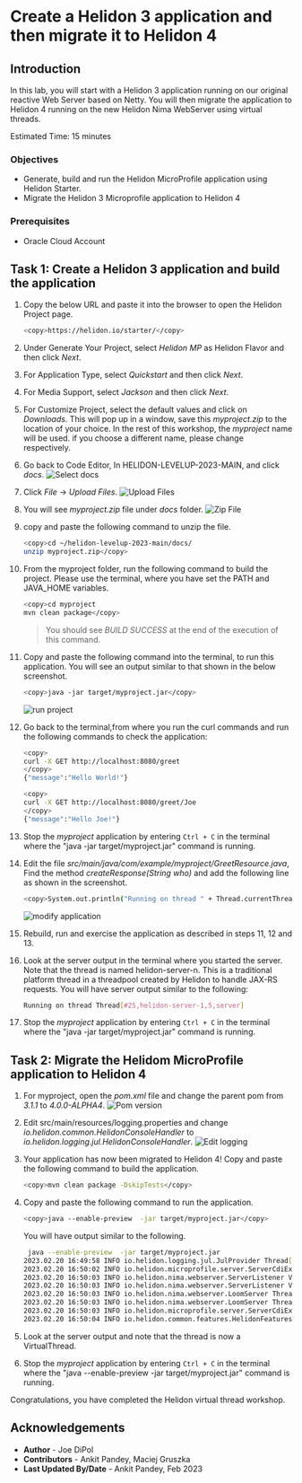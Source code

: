 # Create a Helidon 3 application and then migrate it to Helidon 4

## Introduction

In this lab, you will start with a Helidon 3 application running on our original reactive Web Server based on Netty. You will then migrate the application to Helidon 4 running on the new Helidon Nima WebServer using virtual threads.

Estimated Time: 15 minutes



### Objectives

* Generate, build and run the Helidon MicroProfile application using Helidon Starter.
* Migrate the Helidon 3 Microprofile application to Helidon 4

### Prerequisites

* Oracle Cloud Account


## Task 1: Create a Helidon 3 application and build the application

1. Copy the below URL and paste it into the browser to open the Helidon Project page.

    ```bash
    <copy>https://helidon.io/starter/</copy>
    ```
2. Under Generate Your Project, select *Helidon MP* as Helidon Flavor and then click *Next*.

3. For Application Type, select *Quickstart* and then click *Next*.

4. For Media Support, select *Jackson* and then click *Next*.

5. For Customize Project, select the default values and click on *Downloads*. This will pop up in a window, save this *myproject.zip* to the location of your choice. In the rest of this workshop, the *myproject* name will be used. if you choose a different name, please change respectively.

6. Go back to Code Editor, In HELIDON-LEVELUP-2023-MAIN, and click *docs*.
    ![Select docs](images/select-docs.png)

7. Click *File* -> *Upload Files*. 
    ![Upload Files](images/upload-files.png)

8. You will see *myproject.zip* file under *docs* folder.
    ![Zip File](images/zip-file.png)

9. copy and paste the following command to unzip the file.
    ```bash
    <copy>cd ~/helidon-levelup-2023-main/docs/
    unzip myproject.zip</copy>
    ```

10. From the myproject folder, run the following command to build the project. Please use the terminal, where you have set the PATH and JAVA_HOME variables.
    ```bash
    <copy>cd myproject
    mvn clean package</copy>
    ```
    > You should see *BUILD SUCCESS* at the end of the execution of this command.

12. Copy and paste the following command into the terminal, to run this application. You will see an output similar to that shown in the below screenshot.
    ```bash
    <copy>java -jar target/myproject.jar</copy>
    ```
    ![run project](images/run-project.png)

13. Go back to the terminal,from where you run the curl commands and run the following commands to check the application:

    ```bash
    <copy>
    curl -X GET http://localhost:8080/greet
    </copy>
    {"message":"Hello World!"}
    ```

    ```bash
    <copy>
    curl -X GET http://localhost:8080/greet/Joe
    </copy>
    {"message":"Hello Joe!"}
    ```

14. Stop the *myproject* application by entering `Ctrl + C` in the terminal where the "java -jar target/myproject.jar" command is running.

15. Edit the file *src/main/java/com/example/myproject/GreetResource.java*, Find the method *createResponse(String who)* and add the following line as shown in the screenshot.
    ```bash
    <copy>System.out.println("Running on thread " + Thread.currentThread());</copy>
    ```
    ![modify application](images/modify-application.png)

16. Rebuild, run and exercise the application as described in steps 11, 12 and 13.

17. Look at the server output in the terminal where you started the server. Note that the thread is named helidon-server-n. This is a traditional platform thread in a threadpool created by Helidon to handle JAX-RS requests.
    You will have server output similar to the following:
    ```bash
    Running on thread Thread[#25,helidon-server-1,5,server]
    ```

18. Stop the *myproject* application by entering `Ctrl + C` in the terminal where the "java -jar target/myproject.jar" command is running.


## Task 2: Migrate the Helidom MicroProfile application to Helidon 4

1. For myproject, open the *pom.xml* file and change the parent pom from *3.1.1* to *4.0.0-ALPHA4*.
    ![Pom version](images/pom-version.png)

2. Edit src/main/resources/logging.properties and change *io.helidon.common.HelidonConsoleHandler* to *io.helidon.logging.jul.HelidonConsoleHandler*.
    ![Edit logging](images/edit-logging.png)

3. Your application has now been migrated to Helidon 4! Copy and paste the following command to build the application.
    ```bash
    <copy>mvn clean package -DskipTests</copy>
    ```

4. Copy and paste the following command to run the application.
    ```bash
    <copy>java --enable-preview  -jar target/myproject.jar</copy>
    ```
    You will have output similar to the following.
    ```bash
     java --enable-preview  -jar target/myproject.jar
    2023.02.20 16:49:58 INFO io.helidon.logging.jul.JulProvider Thread[#1,main,5,main]: Logging at initialization configured using classpath: /logging.properties
    2023.02.20 16:50:02 INFO io.helidon.microprofile.server.ServerCdiExtension Thread[#1,main,5,main]: Registering JAX-RS Application: HelidonMP
    2023.02.20 16:50:03 INFO io.helidon.nima.webserver.ServerListener VirtualThread[#25,start @default (/0.0.0.0:8080)]/runnable@ForkJoinPool-1-worker-1: [0x0f26a2e0] http://0.0.0.0:8080 bound for socket '@default'
    2023.02.20 16:50:03 INFO io.helidon.nima.webserver.ServerListener VirtualThread[#25,start @default (/0.0.0.0:8080)]/runnable@ForkJoinPool-1-worker-1: [0x0f26a2e0] direct writes
    2023.02.20 16:50:03 INFO io.helidon.nima.webserver.LoomServer Thread[#1,main,5,main]: Helidon Níma 4.0.0-ALPHA4
    2023.02.20 16:50:03 INFO io.helidon.nima.webserver.LoomServer Thread[#1,main,5,main]: Started all channels in 52 milliseconds. 4998 milliseconds since JVM startup. Java 19.0.2+7-44
    2023.02.20 16:50:03 INFO io.helidon.microprofile.server.ServerCdiExtension Thread[#1,main,5,main]: Server started on http://localhost:8080 (and all other host addresses) in 5023 milliseconds (since JVM startup).
    2023.02.20 16:50:04 INFO io.helidon.common.features.HelidonFeatures Thread[#28,features-thread,5,main]: Helidon MP 4.0.0-ALPHA4 features: [CDI, Config, Health, Metrics, Open API, Server, WebServer]
    ```
5.  Look at the server output and note that the thread is now a VirtualThread.

6. Stop the *myproject* application by entering `Ctrl + C` in the terminal where the "java --enable-preview  -jar target/myproject.jar" command is running.

Congratulations, you have completed the Helidon virtual thread workshop.

## Acknowledgements

* **Author** -  Joe DiPol
* **Contributors** - Ankit Pandey, Maciej Gruszka
* **Last Updated By/Date** - Ankit Pandey, Feb 2023
